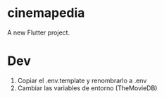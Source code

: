 # cinemapedia

A new Flutter project.

# Dev

1. Copiar el .env.template y renombrarlo a .env
2. Cambiar las variables de entorno (TheMovieDB)
